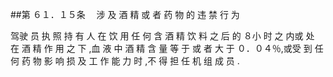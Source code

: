 ##第 ６１．１５条 　涉 及 酒 精 或 者 药 物 的 违 禁 行 为

驾驶 员 执 照 持 有 人 在 饮 用 任 何 含 酒 精 饮 料 之 后 的 ８小 时 之 内或 处 在 酒 精 作 用 之 下 ,血 液 中 酒 精 含 量 等 于 或 者 大 于 ０．０４％,或受 到 任 何 药 物 影 响 损 及 工 作 能 力 时 ,不 得 担 任 机 组 成 员  .